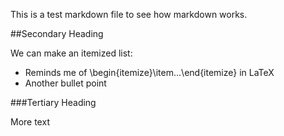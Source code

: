 This is a test markdown file to see how markdown works.

##Secondary Heading

We can make an itemized list:

* Reminds me of \begin{itemize}\item...\end{itemize} in LaTeX
* Another bullet point

###Tertiary Heading

More text